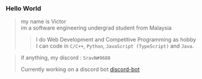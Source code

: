 ### Hello World

> my name is Victor  
> im a software engineering undergrad student from Malaysia  
>> I do Web Development and Competitive Programming as hobby  
>> I can code in `C/C++`, `Python`, `JavaScript (TypeScript)` and `Java`.  

>
> if anything, my discord : `SravN#9688`  
>
> Currently working on a discord bot [discord-bot](https://github.com/sravn25/discord-bot "discord-bot repo on github")

<!---
sravn25/sravn25 is a ✨ special ✨ repository because its `README.md` (this file) appears on your GitHub profile.
You can click the Preview link to take a look at your changes.
--->

